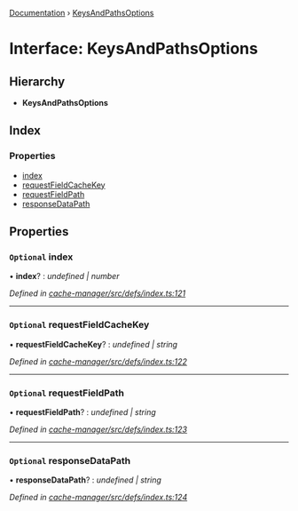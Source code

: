 [Documentation](../README.md) › [KeysAndPathsOptions](keysandpathsoptions.md)

# Interface: KeysAndPathsOptions

## Hierarchy

* **KeysAndPathsOptions**

## Index

### Properties

* [index](keysandpathsoptions.md#optional-index)
* [requestFieldCacheKey](keysandpathsoptions.md#optional-requestfieldcachekey)
* [requestFieldPath](keysandpathsoptions.md#optional-requestfieldpath)
* [responseDataPath](keysandpathsoptions.md#optional-responsedatapath)

## Properties

### `Optional` index

• **index**? : *undefined | number*

*Defined in [cache-manager/src/defs/index.ts:121](https://github.com/badbatch/graphql-box/blob/8e1deb1/packages/cache-manager/src/defs/index.ts#L121)*

___

### `Optional` requestFieldCacheKey

• **requestFieldCacheKey**? : *undefined | string*

*Defined in [cache-manager/src/defs/index.ts:122](https://github.com/badbatch/graphql-box/blob/8e1deb1/packages/cache-manager/src/defs/index.ts#L122)*

___

### `Optional` requestFieldPath

• **requestFieldPath**? : *undefined | string*

*Defined in [cache-manager/src/defs/index.ts:123](https://github.com/badbatch/graphql-box/blob/8e1deb1/packages/cache-manager/src/defs/index.ts#L123)*

___

### `Optional` responseDataPath

• **responseDataPath**? : *undefined | string*

*Defined in [cache-manager/src/defs/index.ts:124](https://github.com/badbatch/graphql-box/blob/8e1deb1/packages/cache-manager/src/defs/index.ts#L124)*
